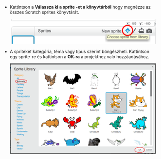 + Kattintson a **Válassza ki a sprite -et a könyvtárból** hogy megnézze az összes Scratch sprites könyvtárát.
    
    ![screenshot](images/sprite-library.png)

+ A spriteket kategória, téma vagy típus szerint böngészheti. Kattintson egy sprite-re és kattintson a **OK-ra** a projekthez való hozzáadásához.
    
    ![screenshot](images/sprite-choose.png)